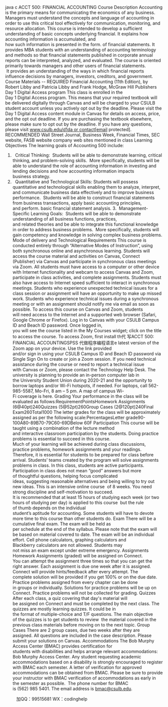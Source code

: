 java c
ACCT 500: FINANCIAL ACCOUNTING
Course Description
Accounting is the primary means for communicating the economics of any business. Managers must understand the concepts and language of accounting in order to use this critical tool effectively for communication, monitoring, and resource allocation.
This course is intended to develop a sufficient understanding of basic concepts underlying financial. It explains how accounting information is accumulated, and how such information is presented in the form. of financial statements. It provides MBA students with an understanding of accounting terminology and methods so that financial statements published in corporate annual reports can be interpreted, analyzed, and evaluated. The course is oriented primarily towards managers and other users of financial statements.  It provides an understanding of the ways in which financial reports influence decisions by managers, investors, creditors, and government.
Course Materials -- REQUIRED
Financial Accounting (11th Edition), by Robert Libby and Patricia Libby and Frank Hodge, McGraw Hill Publishers
Day 1 Digital Access program
This class is enrolled in the Day 1 Digital Access program. This means that your required textbook will be delivered digitally through Canvas and will be charged to your CSULB student account unless you actively opt out by the deadline. Please visit the Day 1 Digital Access content module in Canvas for details on access, price, and the opt out deadline. If you are purchasing the textbook elsewhere, please make sure to opt out by the deadline. If you have any questions, please visit www.csulb.edu/d1da or contact[email   protected].
RECOMMENDED
Wall Street Journal, Business Week, Financial Times, SEC website, FASB website  company web sites mentioned in class
Learning Objectives
The learning goals of Accounting 500 include:
1.   Critical Thinking:  Students will be able to demonstrate learning, critical thinking, and
problem-solving skills.  More specifically, students will be able to understand the role of accounting information in investing and lending decisions and how accounting information impacts business strategy.
2.   Quantitative and Technological Skills: Students will possess quantitative and
technological skills enabling them to analyze, interpret, and communicate business data effectively and to improve business performance.  Students will be able to construct financial statements from business transactions, apply basic accounting principles, and perform. basic financial statement analysis.
3.  Management-Specific Learning Goals:  Students will be able to demonstrate
understanding of all business functions, practices, and related theories and be able to integrate this functional knowledge in order to address business problems.  More specifically, students will gain competency and knowledge in solving complex business problems.
Mode of delivery and Technological Requirements
This course is conducted entirely through “Alternative Modes of Instruction”, using both synchronous online and asynchronous learning. Students will access the course material and activities on Canvas, Connect (Publisher) via Canvas and participate in synchronous class meetings via Zoom. All students must have access to a computer or other device with Internet functionality and webcam to access Canvas and Zoom, participate in class activities, and complete assignments. Students must also have access to Internet speed sufficient to interact in synchronous meetings.
Students who experience unexpected technical issues for a class session or assignment will have an opportunity to make up missed work. Students who experience technical issues during a synchronous meeting or with an assignment should notify me via email as soon as possible.
To access this course on Canvas and Zoom, students will need access to the Internet and a supported web browser (Safari, Google Chrome or Firefox). Log in to Canvas with your CSULB Campus ID and Beach ID password. Once logged in, you will see the course listed in the My Courses widget; click on the title to access the course. To access Zoom, first install th代 写ACCT 500: FINANCIAL ACCOUNTINGSPSS
代做程序编程语言e latest version of the Zoom app on your device. Use the link provided and/or sign in using your CSULB Campus ID and Beach ID password via Single Sign On to create or join a Zoom session. If you need technical assistance during the course or need to report a technical issue with Canvas or Zoom, please contact the Technology Help Desk.
The university is planning to provide an in-person computer lab in the University Student Union during 2020-21 and the opportunity to borrow laptops and/or Wi-Fi hotspots, if needed. For laptops, call 562-985-5587, Mo-Fri, 8 am – 5 pm. A map of campus Wi-Fi coverage is here.
Grading
Your performance in the class will be evaluated as follows:RequirementPointsHomework Assignments (6@40pt)240Quizzes (5@52pt)260Group Cases (2@120pt)240Final Exam260Total1000
The letter grades for the class will be approximately assigned as per the following scale:PercentagesLetter grade90-100A80-89B70-79C60-69DBelow 60F
Participation
This course will be taught using a combination of the lecture method and interactive classroom participation by the students. Doing practice problems is essential to succeed in this course.
Much of your learning will be achieved during class discussions, practice problems, homework assignments and your readings. Therefore, it is essential for students to be prepared for class before arrival. Students’ teams created by the program will solve assignments  problems in class. In this class, students are active participants. Participation in class does not mean “good” answers but more of thoughtful questions, helping focus complicated ideas, suggesting reasonable alternatives and being willing to try out new ideas. This is an intensive online course  of 8 weeks. You need strong discipline and self-motivation to succeed. It is recommended that at least 15 hours of studying each week (or two hours of studying per day) is applied to this course  but the rule of thumb depends on the individual student’s aptitude for accounting. Some students will have to devote more time to this course than other students do.
Exam
There will be a cumulative final exam. The exam will be held as per schedule at the end of the syllabus. Please note that the exam will be based on material covered to date. The exam will be an individual effort. Cell phone calculators, graphing calculators and Blackberry calculators are not allowed. Students may not miss an exam except under extreme emergency.
Assignments
Homework Assignments (graded) will be assigned on Connect. You can attempt the assignment three times so that you can get the right answer. Each assignment is due one week after it is assigned. Connect will provide hints/feedback after every attempt. The complete solution will be provided if you get 100% or on the due date.
Practice problems assigned from every chapter can be done in groups or individually. Solutions for practice problems will be up on Connect. Practice problems will not be collected for grading.
Quizzes
After each class, a quiz covering that day's material will be assigned on Connect and must be completed by the next class. The quizzes are mostly learning quizzes. It could be in the format of multiple-choice and T/F questions. The main objective of the quizzes is to get students to review  the material covered in the previous class materials before moving on to the next topic.
Group Cases
There are 2 group cases, due two weeks after they are assigned. All questions are included in the case description. Please submit your solutions on Canvas.
Accommodations
The Bob Murphy Access Center (BMAC) provides certification for students with disabilities and helps arrange relevant accommodations: Bob Murphy Access Center. Any student requesting academic accommodations based on a disability is strongly encouraged to register with BMAC each semester. A letter of verification for approved accommodations can be obtained from BMAC. Please be sure to provide your instructor with BMAC verification of accommodations as early in the semester as possible.  The phone number for BMAC is (562) 985 5401. The email address is bmac@csulb.edu.

         
加QQ：99515681  WX：codinghelp

